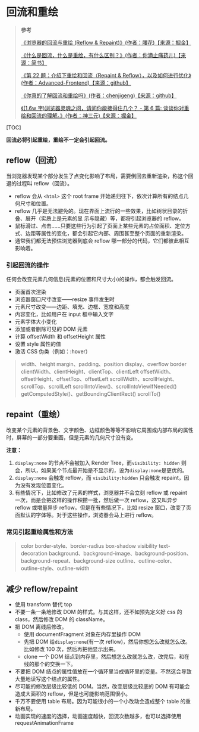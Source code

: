# 回流和重绘

> **参考**
>
> [《浏览器的回流与重绘 (Reflow & Repaint)》(作者：腰花)【来源：掘金】](https://juejin.im/post/5a9923e9518825558251c96a)
>
> [《什么是回流，什么是重绘，有什么区别？》(作者：你滴止痛药儿)【来源：简书】](https://www.jianshu.com/p/e081f9aa03fb)
>
> [《第 22 题：介绍下重绘和回流（Repaint & Reflow），以及如何进行优化》(作者：Advanced-Frontend)【来源：github】](https://github.com/Advanced-Frontend/Daily-Interview-Question/issues/24)
>
> [《你真的了解回流和重绘吗》(作者：chenjigeng)【来源：github】](https://github.com/chenjigeng/blog/issues/4)
>
> [《(1.6w 字)浏览器灵魂之问，请问你能接得住几个？ - 第 6 篇: 谈谈你对重绘和回流的理解。》(作者：神三元)【来源：掘金】](https://juejin.cn/post/6844904021308735502#heading-54)

[TOC]

**回流必将引起重绘，重绘不一定会引起回流。**

## reflow（回流）

当浏览器发现某个部分发生了点变化影响了布局，需要倒回去重新渲染，称这个回退的过程叫 reflow（回流）。

- reflow 会从 `<html>` 这个 root frame 开始递归往下，依次计算所有的结点几何尺寸和位置。
- reflow 几乎是无法避免的。现在界面上流行的一些效果，比如树状目录的折叠、展开（实质上是元素的显 示与隐藏）等，都将引起浏览器的 reflow。
- 鼠标滑过、点击……只要这些行为引起了页面上某些元素的占位面积、定位方式、边距等属性的变化，都会引起它内部、周围甚至整个页面的重新渲染。
- 通常我们都无法预估浏览器到底会 reflow 哪一部分的代码，它们都彼此相互影响着。

### 引起回流的操作

任何会改变元素几何信息(元素的位置和尺寸大小)的操作，都会触发回流。

- 页面首次渲染
- 浏览器窗口尺寸改变——resize 事件发生时
- 元素尺寸改变——边距、填充、边框、宽度和高度
- 内容变化，比如用户在 input 框中输入文字
- 元素字体大小变化
- 添加或者删除可见的 DOM 元素
- 计算 offsetWidth 和 offsetHeight 属性
- 设置 style 属性的值
- 激活 CSS 伪类（例如：:hover）

> width、height
> margin、padding、position
> display、overflow
> border
> clientWidth、clientHeight、clientTop、clientLeft
> offsetWidth、offsetHeight、offsetTop、offsetLeft
> scrollWidth、scrollHeight、scrollTop、scrollLeft
> scrollIntoView()、scrollIntoViewIfNeeded()
> getComputedStyle()、getBoundingClientRect()
> scrollTo()

## repaint（重绘）

改变某个元素的背景色、文字颜色、边框颜色等等不影响它周围或内部布局的属性时，屏幕的一部分要重画，但是元素的几何尺寸没有变。

**注意：**

1. `display:none` 的节点不会被加入 Render Tree，而`visibility: hidden` 则会，所以，如果某个节点最开始是不显示的，设为`display:none`是更优的。
2. `display:none` 会触发 reflow，而 `visibility:hidden` 只会触发 repaint，因为没有发现位置变化。
3. 有些情况下，比如修改了元素的样式，浏览器并不会立刻 reflow 或 repaint 一次，而是会把这样的操作积攒一批，然后做一次 reflow，这又叫异步 reflow 或增量异步 reflow。但是在有些情况下，比如 resize 窗口，改变了页面默认的字体等。对于这些操作，浏览器会马上进行 reflow。

### 常见引起重绘属性和方法

> color
> border-style、border-radius
> box-shadow
> visibility
> text-decoration
> background、background-image、background-position、background-repeat、background-size
> outline、outline-color、outline-style、outline-width

## 减少 reflow/repaint

- 使用 transform 替代 top
- 不要一条一条地修改 DOM 的样式。与其这样，还不如预先定义好 css 的 class，然后修改 DOM 的 className。
- 把 DOM 离线后修改。
  - 使用 documentFragment 对象在内存里操作 DOM
  - 先把 DOM 给`display:none`(有一次 reflow)，然后你想怎么改就怎么改。比如修改 100 次，然后再把他显示出来。
  - clone 一个 DOM 结点到内存里，然后想怎么改就怎么改，改完后，和在线的那个的交换一下。
- 不要把 DOM 结点的属性值放在一个循环里当成循环里的变量。不然这会导致大量地读写这个结点的属性。
- 尽可能的修改层级比较低的 DOM。当然，改变层级比较底的 DOM 有可能会造成大面积的 reflow，但是也可能影响范围很小。
- 千万不要使用 table 布局。因为可能很小的一个小改动会造成整个 table 的重新布局。
- 动画实现的速度的选择，动画速度越快，回流次数越多，也可以选择使用 requestAnimationFrame
